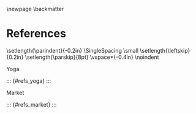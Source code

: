 \newpage
\backmatter

# References

\setlength{\parindent}{-0.2in}
\SingleSpacing
\small
\setlength{\leftskip}{0.2in}
\setlength{\parskip}{8pt}
\vspace*{-0.4in}
\noindent

Yoga

::: {#refs_yoga}
:::

Market

::: {#refs_market}
:::
